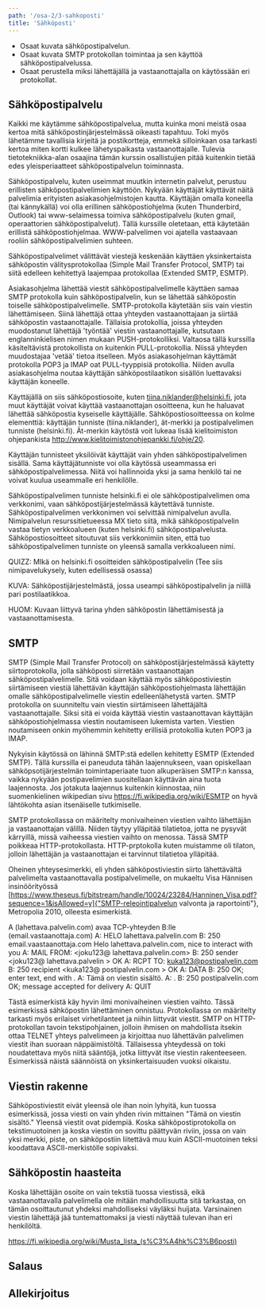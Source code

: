```yaml
---
path: '/osa-2/3-sahkoposti'
title: 'Sähköposti'
---
```


<text-box variant='learningObjectives' name='Oppimistavoitteet'>

- Osaat kuvata sähköpostipalvelun.
- Osaat kuvata SMTP protokollan toimintaa ja sen käyttöä sähköpostipalvelussa.
- Osaat perustella miksi lähettäjällä ja vastaanottajalla on käytössään eri protokollat.

</text-box>

<quiz id="38dcffe8-2431-4357-ba9c-1d1405abff5d"></quiz>

## Sähköpostipalvelu

Kaikki me käytämme sähköpostipalvelua, mutta kuinka moni meistä osaa kertoa mitä sähköpostinjärjestelmässä oikeasti tapahtuu. Toki myös lähetämme tavallisia kirjeitä ja postikortteja, emmekä silloinkaan osa tarkasti kertoa miten kortti kulkee lähetyspaikasta vastaanottajalle. Tulevia tietotekniikka-alan osaajina tämän kurssin osallistujien pitää kuitenkin tietää edes yleisperiaatteet sähköpostipalvelun toiminnasta.

Sähköpostipalvelu, kuten useimmat muutkin internetin palvelut, perustuu erillisten sähköpostipalvelimien käyttöön. Nykyään käyttäjät käyttävät näitä palvelimia erityisten asiakasohjelmistojen kautta. Käyttäjän omalla koneella (tai kännykällä) voi olla erillinen sähköpostiohjelma (kuten Thunderbird, Outlook) tai www-selaimessa toimiva sähköpostipalvelu (kuten gmail, operaattorien sähköpostipalvelut). Tällä kurssille oletetaan, että käytetään erillistä sähköpostiohjelmaa. WWW-palvelimen voi ajatella vastaavaan rooliin sähköpostipalvelimien suhteen.

Sähköpostipalvelimet välittävät viestejä keskenään käyttäen yksinkertaista sähköpostin välitysprotokollaa (Simple Mail Transfer Protocol, SMTP) tai siitä edelleen kehitettyä laajempaa protokollaa (Extended SMTP, ESMTP).

Asiakasohjelma lähettää viestit sähköpostipalvelimelle käyttäen samaa SMTP protokolla kuin sähköpostipalvelin, kun se lähettää sähköpostin toiselle sähköpostipalvelimelle. SMTP-protokolla käytetään siis vain viestin lähettämiseen. Siinä lähettäjä ottaa yhteyden vastaanottajaan ja siirtää sähköpostin vastaanottajalle. Tällaisia protokollia, joissa yhteyden muodostanut lähettäjä 'työntää' viestin vastaanottajalle, kutsutaan englanninkielisen nimen mukaan PUSH-protokolliksi. Valtaosa tällä kurssilla käsiteltävistä protokollista on kuitenkin PULL-protokollia. Niissä yhteyden muudostajaa 'vetää' tietoa itselleen. Myös asiakasohjelman käyttämät protokolla POP3 ja IMAP oat PULL-tyyppisiä protokollia. Niiden avulla asiakasohjelma noutaa käyttäjän sähköpostilaatikon sisällön luettavaksi käyttäjän koneelle.

Käyttäjällä on siis sähköpostiosoite, kuten tiina.niklander@helsinki.fi, jota muut käyttäjät voivat käyttää vastaanottajan osoitteena, kun he haluavat lähettää sähköpostia kyseiselle käyttäjälle. Sähköpostiosoitteessa on kolme elementtiä: käyttäjän tunniste (tiina.niklander), ät-merkki ja postipalvelimen tunniste (helsinki.fi). Ät-merkin käytöstä voit lukeaa lisää kielitoimiston ohjepankista
http://www.kielitoimistonohjepankki.fi/ohje/20.

Käyttäjän tunnisteet yksilöivät käyttäjät vain yhden sähköpostipalvelimen sisällä. Sama käyttäjätunniste voi olla käytössä useammassa eri sähköpostipalvelimessa. Niitä voi hallinnoida yksi ja sama henkilö tai ne voivat kuulua useammalle eri henkilölle.

Sähköpostipalvelimen tunniste helsinki.fi ei ole sähköpostipalvelimen oma verkkonimi, vaan sähköpostijärjestelmässä käytettävä tunniste. Sähköpostipalvelimen verkkonimen voi selvittää nimipalvelun avulla. Nimipalvelun resurssitietueessa MX tieto siitä, mikä sähköpostipalvelin vastaa tietyn verkkoalueen (kuten helsinki.fi) sähköpostipalvelusta. Sähköpostiosoitteet sitoutuvat siis verkkonimiin siten, että tuo sähköpostipalvelimen tunniste on yleensä samalla verkkoalueen nimi.

QUIZZ:  MIkä on helsinki.fi osoitteiden sähköpostipalvelin  (Tee siis nimipavelukysely, kuten edellisessä osassa)

KUVA: Sähköpostijärjestelmästä, jossa useampi sähköpostipalvelin ja niillä pari postilaatikkoa.

HUOM:  Kuvaan liittyvä tarina yhden sähköpostin lähettämisestä ja vastaanottamisesta.



## SMTP

SMTP (Simple Mail Transfer Protocol) on sähköpostijärjestelmässä käytetty siirtoprotokolla, jolla sähköposti siirretään vastaanottajan sähköpostipalvelimelle. Sitä voidaan käyttää myös sähköpostiviestin siirtämiseen viestiä lähettävän käyttäjän sähköpostiohjelmasta lähettäjän omalle sähköpostipalvelimelle viestin edelleenlähetystä varten. SMTP protokolla on suunniteltu vain viestin siirtämiseen lähettäjältä vastaanottajalle.  Siksi sitä ei voida käyttää viestin vastaanottavan käyttäjän sähköpostiohjelmassa viestin noutamiseen lukemista varten. Viestien noutamiseen onkin myöhemmin kehitetty erillisiä protokollia kuten POP3 ja IMAP.

Nykyisin käytössä on lähinnä SMTP:stä edellen kehitetty ESMTP (Extended SMTP).  Tällä kurssilla ei paneuduta tähän laajennukseen, vaan opiskellaan sähköpsotijärjestelmän toimintaperiaate tuon alkuperäisen SMTP:n kanssa, vaikka nykyään postipavelimien suositellaan käyttävän aina tuota laajennosta. Jos jotakuta laajennus kuitenkin kiinnostaa, niin suomenkielinen wikipedian sivu https://fi.wikipedia.org/wiki/ESMTP on hyvä lähtökohta asian itsenäiselle tutkimiselle.

SMTP protokollassa on määritelty monivaiheinen viestien vaihto lähettäjän ja vastaanottajan välillä. Niiden täytyy ylläpitää tilatietoa, jotta ne pysyvät kärryillä, missä vaiheessa viestien vaihto on menossa. Tässä SMTP poikkeaa HTTP-protokollasta. HTTP-prptokolla kuten muistamme oli tilaton, jolloin lähettäjän ja vastaanottajan ei tarvinnut tilatietoa ylläpitää.

Oheinen yhteysesimerkki, eli yhden sähköpostiviestin siirto lähettävältä palvelimelta vastaanottavalla postipalvelimelle, on mukaeltu Visa Hännisen insinöörityössä  [https://www.theseus.fi/bitstream/handle/10024/23284/Hanninen_Visa.pdf?sequence=1&isAllowed=y]{"SMTP-releointipalvelun valvonta ja raportointi"}, Metropolia 2010, olleesta esimerkistä.

A (lahettava.palvelin.com) avaa TCP-yhteyden B:lle (email.vastaanottaja.com)
A:   HELO lahettava.palvelin.com
B:   250 email.vaastaanottaja.com Helo lahettava.palvelin.com, nice to interact with you
A:   MAIL FROM: <joku123@ lahettava.palvelin.com>
B:   250 sender <joku123@ lahettava.palvelin > OK
A:   RCPT TO: <kuka123@postipalvelin.com>
B:   250 recipient <kuka123@ postipalvelin.com > OK
A:   DATA
B:   250 OK; enter text, end with .
A:   Tämä on viestin sisältö. 
A:   .
B:   250 postipalvelin.com OK; message accepted for delivery
A:   QUIT

Tästä esimerkistä käy hyvin ilmi monivaiheinen viestien vaihto. Tässä esimerkissä sähköpostin lähettäminen onnistuu. Protokollassa on määritelty tarkasti myös erilaiset virhetilanteet ja niihin liittyvät viestit. SMTP on HTTP-protokollan tavoin tekstipohjainen, jolloin ihmisen on mahdollista itsekin ottaa TELNET yhteys palvelimeen ja kirjoittaa nuo lähettävän palvelimen viestit ihan suoraan näppäimistöltä. Tällaisessa yhteydessä on toki noudatettava myös niitä sääntöjä, jotka liittyvät itse viestin rakenteeseen. Esimerkissä näistä säännöistä on yksinkertaisuuden vuoksi oikaistu.



## Viestin rakenne

Sähköpostiviestit eivät yleensä ole ihan noin lyhyitä, kun tuossa esimerkissä, jossa viesti on vain yhden rivin mittainen "Tämä on viestin sisältö." Yleensä viestit ovat pidempiä. Koska sähköpostiprotokolla on tekstimuotoinen ja koska viestin on sovittu päättyvän riviin, jossa on vain yksi merkki, piste, on sähköpostiin liitettävä muu kuin ASCII-muotoinen teksi koodattava ASCII-merkistölle sopivaksi.


## Sähköpostin haasteita

Koska lähettäjän osoite on vain tekstiä tuossa viestissä, eikä vastaanottavalla palvelimella ole mitään mahdollisuutta sitä tarkastaa, on tämän osoittautunut yhdeksi mahdolliseksi väyläksi huijata. Varsinainen viestin lähettäjä jää tuntemattomaksi ja viesti näyttää tulevan ihan eri henkilöltä. 

https://fi.wikipedia.org/wiki/Musta_lista_(s%C3%A4hk%C3%B6posti)

##  Salaus


## Allekirjoitus
